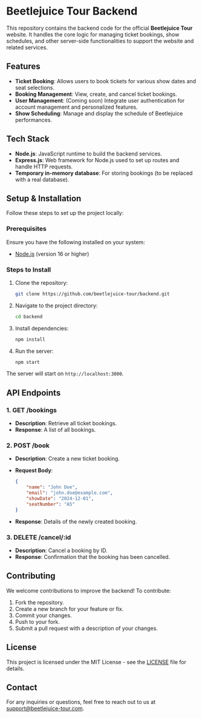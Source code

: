 # Beetlejuice Tour Backend

This repository contains the backend code for the official **Beetlejuice Tour** website. It handles the core logic for managing ticket bookings, show schedules, and other server-side functionalities to support the website and related services.

## Features

- **Ticket Booking**: Allows users to book tickets for various show dates and seat selections.
- **Booking Management**: View, create, and cancel ticket bookings.
- **User Management**: (Coming soon) Integrate user authentication for account management and personalized features.
- **Show Scheduling**: Manage and display the schedule of Beetlejuice performances.

## Tech Stack

- **Node.js**: JavaScript runtime to build the backend services.
- **Express.js**: Web framework for Node.js used to set up routes and handle HTTP requests.
- **Temporary in-memory database**: For storing bookings (to be replaced with a real database).

## Setup & Installation

Follow these steps to set up the project locally:

### Prerequisites

Ensure you have the following installed on your system:

- [Node.js](https://nodejs.org/) (version 16 or higher)

### Steps to Install

1. Clone the repository:

    ```bash
    git clone https://github.com/beetlejuice-tour/backend.git
    ```

2. Navigate to the project directory:

    ```bash
    cd backend
    ```

3. Install dependencies:

    ```bash
    npm install
    ```

4. Run the server:

    ```bash
    npm start
    ```

The server will start on `http://localhost:3000`.

## API Endpoints

### 1. **GET /bookings**

- **Description**: Retrieve all ticket bookings.
- **Response**: A list of all bookings.
  
### 2. **POST /book**

- **Description**: Create a new ticket booking.
- **Request Body**:

    ```json
    {
        "name": "John Doe",
        "email": "john.doe@example.com",
        "showDate": "2024-12-01",
        "seatNumber": "A5"
    }
    ```

- **Response**: Details of the newly created booking.

### 3. **DELETE /cancel/:id**

- **Description**: Cancel a booking by ID.
- **Response**: Confirmation that the booking has been cancelled.

## Contributing

We welcome contributions to improve the backend! To contribute:

1. Fork the repository.
2. Create a new branch for your feature or fix.
3. Commit your changes.
4. Push to your fork.
5. Submit a pull request with a description of your changes.

## License

This project is licensed under the MIT License - see the [LICENSE](LICENSE) file for details.

## Contact

For any inquiries or questions, feel free to reach out to us at [support@beetlejuice-tour.com](mailto:support@beetlejuice-tour.com).
